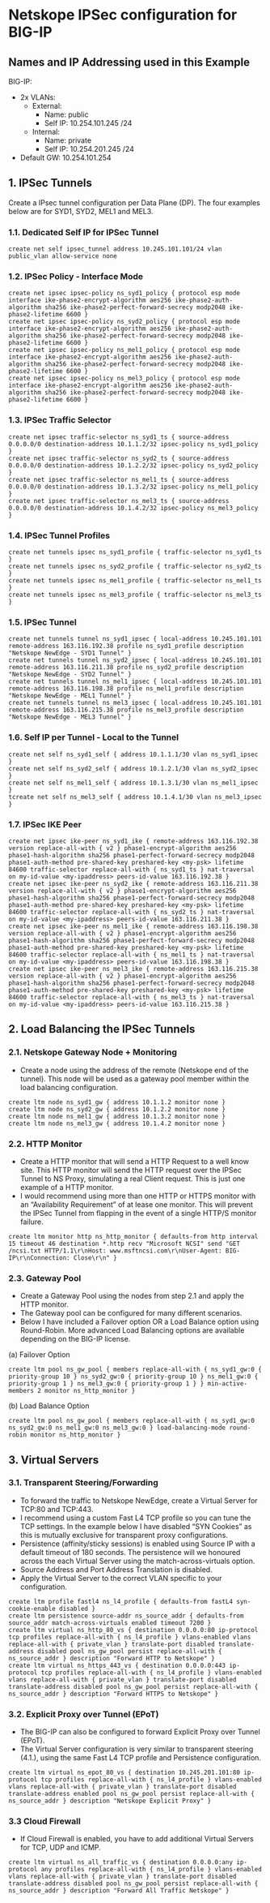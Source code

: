 # Netskope IPSec configuration for BIG-IP

## Names and IP Addressing used in this Example
BIG-IP:
  - 2x VLANs:
    - External:
      - Name: public
      - Self IP: 10.254.101.245 /24
    - Internal:
      - Name: private
      - Self IP: 10.254.201.245 /24
  - Default GW: 10.254.101.254

## 1. IPSec Tunnels
Create a IPsec tunnel configuration per Data Plane (DP). The four examples below are for SYD1, SYD2, MEL1 and MEL3.

### 1.1. Dedicated Self IP for IPSec Tunnel
```
create net self ipsec_tunnel address 10.245.101.101/24 vlan public_vlan allow-service none
```

### 1.2. IPSec Policy - Interface Mode
```
create net ipsec ipsec-policy ns_syd1_policy { protocol esp mode interface ike-phase2-encrypt-algorithm aes256 ike-phase2-auth-algorithm sha256 ike-phase2-perfect-forward-secrecy modp2048 ike-phase2-lifetime 6600 }
create net ipsec ipsec-policy ns_syd2_policy { protocol esp mode interface ike-phase2-encrypt-algorithm aes256 ike-phase2-auth-algorithm sha256 ike-phase2-perfect-forward-secrecy modp2048 ike-phase2-lifetime 6600 }
create net ipsec ipsec-policy ns_mel1_policy { protocol esp mode interface ike-phase2-encrypt-algorithm aes256 ike-phase2-auth-algorithm sha256 ike-phase2-perfect-forward-secrecy modp2048 ike-phase2-lifetime 6600 }
create net ipsec ipsec-policy ns_mel3_policy { protocol esp mode interface ike-phase2-encrypt-algorithm aes256 ike-phase2-auth-algorithm sha256 ike-phase2-perfect-forward-secrecy modp2048 ike-phase2-lifetime 6600 }
```

### 1.3. IPSec Traffic Selector
```
create net ipsec traffic-selector ns_syd1_ts { source-address 0.0.0.0/0 destination-address 10.1.1.2/32 ipsec-policy ns_syd1_policy }
create net ipsec traffic-selector ns_syd2_ts { source-address 0.0.0.0/0 destination-address 10.1.2.2/32 ipsec-policy ns_syd2_policy }
create net ipsec traffic-selector ns_mel1_ts { source-address 0.0.0.0/0 destination-address 10.1.3.2/32 ipsec-policy ns_mel1_policy }
create net ipsec traffic-selector ns_mel3_ts { source-address 0.0.0.0/0 destination-address 10.1.4.2/32 ipsec-policy ns_mel3_policy }
````

### 1.4. IPSec Tunnel Profiles
```
create net tunnels ipsec ns_syd1_profile { traffic-selector ns_syd1_ts }
create net tunnels ipsec ns_syd2_profile { traffic-selector ns_syd2_ts }
create net tunnels ipsec ns_mel1_profile { traffic-selector ns_mel1_ts }
create net tunnels ipsec ns_mel3_profile { traffic-selector ns_mel3_ts }
```

### 1.5. IPSec Tunnel
```
create net tunnels tunnel ns_syd1_ipsec { local-address 10.245.101.101 remote-address 163.116.192.38 profile ns_syd1_profile description "Netskope NewEdge - SYD1 Tunnel" }
create net tunnels tunnel ns_syd2_ipsec { local-address 10.245.101.101 remote-address 163.116.211.38 profile ns_syd2_profile description "Netskope NewEdge - SYD2 Tunnel" }
create net tunnels tunnel ns_mel1_ipsec { local-address 10.245.101.101 remote-address 163.116.198.38 profile ns_mel1_profile description "Netskope NewEdge - MEL1 Tunnel" }
create net tunnels tunnel ns_mel3_ipsec { local-address 10.245.101.101 remote-address 163.116.215.38 profile ns_mel3_profile description "Netskope NewEdge - MEL3 Tunnel" }
```

### 1.6. Self IP per Tunnel - Local to the Tunnel
```
create net self ns_syd1_self { address 10.1.1.1/30 vlan ns_syd1_ipsec }
create net self ns_syd2_self { address 10.1.2.1/30 vlan ns_syd2_ipsec }
create net self ns_mel1_self { address 10.1.3.1/30 vlan ns_mel1_ipsec }
tcreate net self ns_mel3_self { address 10.1.4.1/30 vlan ns_mel3_ipsec }
```

### 1.7. IPSec IKE Peer
```
create net ipsec ike-peer ns_syd1_ike { remote-address 163.116.192.38 version replace-all-with { v2 } phase1-encrypt-algorithm aes256 phase1-hash-algorithm sha256 phase1-perfect-forward-secrecy modp2048 phase1-auth-method pre-shared-key preshared-key <my-psk> lifetime 84600 traffic-selector replace-all-with { ns_syd1_ts } nat-traversal on my-id-value <my-ipaddress> peers-id-value 163.116.192.38 }
create net ipsec ike-peer ns_syd2_ike { remote-address 163.116.211.38 version replace-all-with { v2 } phase1-encrypt-algorithm aes256 phase1-hash-algorithm sha256 phase1-perfect-forward-secrecy modp2048 phase1-auth-method pre-shared-key preshared-key <my-psk> lifetime 84600 traffic-selector replace-all-with { ns_syd2_ts } nat-traversal on my-id-value <my-ipaddress> peers-id-value 163.116.211.38 }
create net ipsec ike-peer ns_mel1_ike { remote-address 163.116.198.38 version replace-all-with { v2 } phase1-encrypt-algorithm aes256 phase1-hash-algorithm sha256 phase1-perfect-forward-secrecy modp2048 phase1-auth-method pre-shared-key preshared-key <my-psk> lifetime 84600 traffic-selector replace-all-with { ns_mel1_ts } nat-traversal on my-id-value <my-ipaddress> peers-id-value 163.116.198.38 }
create net ipsec ike-peer ns_mel3_ike { remote-address 163.116.215.38 version replace-all-with { v2 } phase1-encrypt-algorithm aes256 phase1-hash-algorithm sha256 phase1-perfect-forward-secrecy modp2048 phase1-auth-method pre-shared-key preshared-key <my-psk> lifetime 84600 traffic-selector replace-all-with { ns_mel3_ts } nat-traversal on my-id-value <my-ipaddress> peers-id-value 163.116.215.38 }
```

## 2. Load Balancing the IPSec Tunnels
### 2.1. Netskope Gateway Node + Monitoring
- Create a node using the address of the remote (Netskope end of the tunnel). This node will be used as a gateway pool member within the load balancing configuration.
```
create ltm node ns_syd1_gw { address 10.1.1.2 monitor none }
create ltm node ns_syd2_gw { address 10.1.2.2 monitor none }
create ltm node ns_mel1_gw { address 10.1.3.2 monitor none }
create ltm node ns_mel3_gw { address 10.1.4.2 monitor none }
```
### 2.2. HTTP Monitor
- Create a HTTP monitor that will send a HTTP Request to a well know site. This HTTP monitor will send the HTTP request over the IPSec Tunnel to NS Proxy, simulating a real Client request. This is just one example of a HTTP monitor.
- I would recommend using more than one HTTP or HTTPS monitor with an “Availability Requirement” of at lease one monitor. This will prevent the IPSec Tunnel from flapping in the event of a single HTTP/S monitor failure.
```
create ltm monitor http ns_http_monitor { defaults-from http interval 15 timeout 46 destination *.http recv "Microsoft NCSI" send "GET /ncsi.txt HTTP/1.1\r\nHost: www.msftncsi.com\r\nUser-Agent: BIG-IP\r\nConnection: Close\r\n" }
```
### 2.3. Gateway Pool
- Create a Gateway Pool using the nodes from step 2.1 and apply the HTTP monitor.
- The Gateway pool can be configured for many different scenarios.
- Below I have included a Failover option OR a Load Balance option using Round-Robin. More advanced Load Balancing options are available depending on the BIG-IP license.

(a) Failover Option
```
create ltm pool ns_gw_pool { members replace-all-with { ns_syd1_gw:0 { priority-group 10 } ns_syd2_gw:0 { priority-group 10 } ns_mel1_gw:0 { priority-group 1 } ns_mel3_gw:0 { priority-group 1 } } min-active-members 2 monitor ns_http_monitor }
```
(b) Load Balance Option
```
create ltm pool ns_gw_pool { members replace-all-with { ns_syd1_gw:0 ns_syd2_gw:0 ns_mel1_gw:0 ns_mel3_gw:0 } load-balancing-mode round-robin monitor ns_http_monitor }
```

## 3. Virtual Servers
### 3.1. Transparent Steering/Forwarding
- To forward the traffic to Netskope NewEdge, create a Virtual Server for TCP:80 and TCP:443.
- I recommend using a custom Fast L4 TCP profile so you can tune the TCP settings. In the example below I have disabled “SYN Cookies” as this is mutually exclusive for transparent proxy configurations.
- Persistence (affinity/sticky sessions) is enabled using Source IP with a default timeout of 180 seconds. The persistence will we honoured across the each Virtual Server using the match-across-virtuals option.
- Source Address and Port Address Translation is disabled.
- Apply the Virtual Server to the correct VLAN specific to your configuration.
```
create ltm profile fastl4 ns_l4_profile { defaults-from fastL4 syn-cookie-enable disabled }
create ltm persistence source-addr ns_source_addr { defaults-from source_addr match-across-virtuals enabled timeout 7200 }
create ltm virtual ns_http_80_vs { destination 0.0.0.0:80 ip-protocol tcp profiles replace-all-with { ns_l4_profile } vlans-enabled vlans replace-all-with { private_vlan } translate-port disabled translate-address disabled pool ns_gw_pool persist replace-all-with { ns_source_addr } description "Forward HTTP to Netskope" }
create ltm virtual ns_https_443_vs { destination 0.0.0.0:443 ip-protocol tcp profiles replace-all-with { ns_l4_profile } vlans-enabled vlans replace-all-with { private_vlan } translate-port disabled translate-address disabled pool ns_gw_pool persist replace-all-with { ns_source_addr } description "Forward HTTPS to Netskope" }
```
### 3.2. Explicit Proxy over Tunnel (EPoT)
- The BIG-IP can also be configured to forward Explicit Proxy over Tunnel (EPoT).
- The Virtual Server configuration is very similar to transparent steering (4.1.), using the same Fast L4 TCP profile and Persistence configuration.
```
create ltm virtual ns_epot_80_vs { destination 10.245.201.101:80 ip-protocol tcp profiles replace-all-with { ns_l4_profile } vlans-enabled vlans replace-all-with { private_vlan } translate-port disabled translate-address enabled pool ns_gw_pool persist replace-all-with { ns_source_addr } description "Netskope Explicit Proxy" }
```
### 3.3 Cloud Firewall
- If Cloud Firewall is enabled, you have to add additional Virtual Servers for TCP, UDP and ICMP.
```
create ltm virtual ns_all_traffic_vs { destination 0.0.0.0:any ip-protocol any profiles replace-all-with { ns_l4_profile } vlans-enabled vlans replace-all-with { private_vlan } translate-port disabled translate-address disabled pool ns_gw_pool persist replace-all-with { ns_source_addr } description "Forward All Traffic Netskope" }
```
